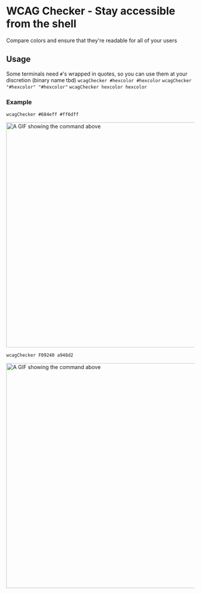 # WCAG Checker - Stay accessible from the shell

Compare colors and ensure that they're readable for all of your users
## Usage
Some terminals need `#`'s wrapped in quotes, so you can use them at your discretion
(binary name tbd)
`wcagChecker #hexcolor #hexcolor`
`wcagChecker "#hexcolor" "#hexcolor"`
`wcagChecker hexcolor hexcolor`

### Example

`wcagChecker #684eff #ff6dff`

<img width="600" alt="A GIF showing the command above" src="https://vhs.charm.sh/vhs-6OArAk3y9u7xtwdHmggW2S.gif">


`wcagChecker F09240 a948d2`

<img width="600" alt="A GIF showing the command above" src="https://vhs.charm.sh/vhs-rBmraAfLw509vQzzrbyao.gif">
